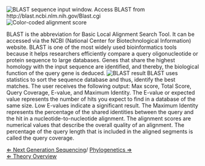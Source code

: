 ![BLAST sequence input window. Access BLAST from <http://blast.ncbi.nlm.nih.gov/Blast.cgi>](https://s3-us-west-2.amazonaws.com/labster/wiki/media/NucleotideBlast.png "fig:BLAST sequence input window. Access BLAST from http://blast.ncbi.nlm.nih.gov/Blast.cgi")
![Color-coded alignment score](https://s3-us-west-2.amazonaws.com/labster/wiki/media/BlastScores.png "fig:Color-coded alignment score")

BLAST is the
abbreviation for Basic Local Alignment Search Tool. It can be accessed
via the NCBI (National Center for Biotechnological Information) website.
BLAST is one of the most widely used bioinformatics tools because it
helps researchers efficiently compare a query oligonucleotide or protein
sequence to large databases. Genes that share the highest homology with
the input sequence are identified, and thereby, the biological function
of the query gene is deduced. ![BLAST
result](https://s3-us-west-2.amazonaws.com/labster/wiki/media/BLAST_result.png "fig:BLAST result") BLAST uses statistics to
sort the sequence database and thus, identify the best matches. The user
receives the following output: Max score, Total Score, Query Coverage,
E-value, and Maximum Identity. The E-value or expected value represents
the number of hits you expect to find in a database of the same size.
Low E-values indicate a significant result. The Maximum Identity
represents the percentage of the shared identities between the query and
the hit in a nucleotide-to-nucleotide alignment. The alignment scores
are numerical values that describe the overall quality of an alignment.
The percentage of the query length that is included in the aligned
segments is called the query coverage.

[ ⇐ Next Generation Sequencing](/wiki/NGS_Plant "wikilink")/ [ Phylogenetics
⇒](/wiki/Phylogenetics "wikilink")\
[ ⇐ Theory Overview](/wiki/PlantLab "wikilink")

